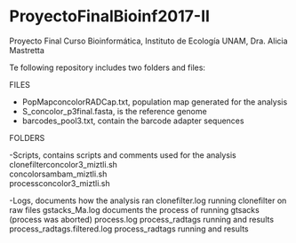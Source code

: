 # ProyectoFinalBioinf2017-II
Proyecto Final Curso Bioinformática, Instituto de Ecología UNAM, Dra. Alicia Mastretta

Te following repository includes two folders and files:

FILES

- PopMapconcolorRADCap.txt, population map generated for the analysis
- S_concolor_p3final.fasta, is the reference genome
- barcodes_pool3.txt, contain the barcode adapter sequences

FOLDERS

-Scripts, contains scripts and comments used for the analysis
  clonefilterconcolor3_miztli.sh	
  concolorsambam_miztli.sh	
  processconcolor3_miztli.sh

-Logs, documents how the analysis ran
  clonefilter.log	running clonefilter on raw files
  gstacks_Ma.log	documents the process of running gtsacks (process was aborted)
  process.log	process_radtags running and results
  process_radtags.filtered.log process_radtags running and results
